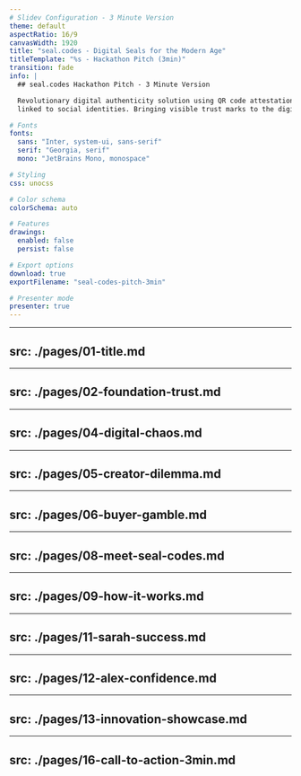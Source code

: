 ```yaml
---
# Slidev Configuration - 3 Minute Version
theme: default
aspectRatio: 16/9
canvasWidth: 1920
title: "seal.codes - Digital Seals for the Modern Age"
titleTemplate: "%s - Hackathon Pitch (3min)"
transition: fade
info: |
  ## seal.codes Hackathon Pitch - 3 Minute Version

  Revolutionary digital authenticity solution using QR code attestations
  linked to social identities. Bringing visible trust marks to the digital age.

# Fonts
fonts:
  sans: "Inter, system-ui, sans-serif"
  serif: "Georgia, serif"
  mono: "JetBrains Mono, monospace"

# Styling
css: unocss

# Color schema
colorSchema: auto

# Features
drawings:
  enabled: false
  persist: false

# Export options
download: true
exportFilename: "seal-codes-pitch-3min"

# Presenter mode
presenter: true
---
```


---
src: ./pages/01-title.md
---

---
src: ./pages/02-foundation-trust.md
---

---
src: ./pages/04-digital-chaos.md
---

---
src: ./pages/05-creator-dilemma.md
---

---
src: ./pages/06-buyer-gamble.md
---

---
src: ./pages/08-meet-seal-codes.md
---

---
src: ./pages/09-how-it-works.md
---

---
src: ./pages/11-sarah-success.md
---

---
src: ./pages/12-alex-confidence.md
---

---
src: ./pages/13-innovation-showcase.md
---

---
src: ./pages/16-call-to-action-3min.md
---
